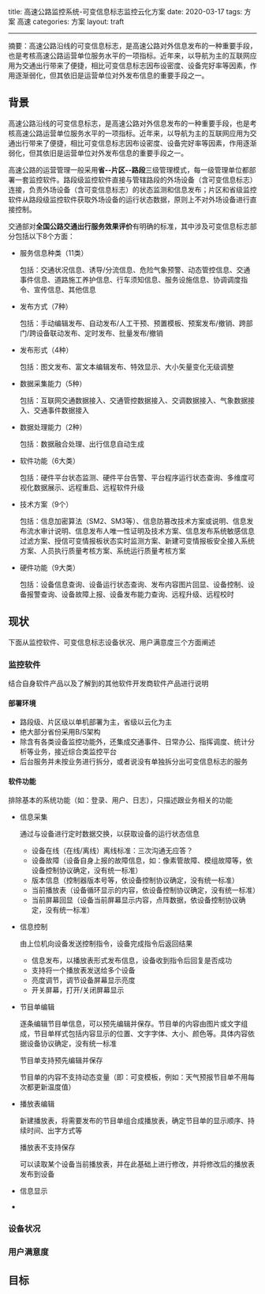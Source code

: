 title: 高速公路监控系统-可变信息标志监控云化方案
date: 2020-03-17
tags: 方案 高速
categories: 方案
layout: traft

------

摘要：高速公路沿线的可变信息标志，是高速公路对外信息发布的一种重要手段，也是考核高速公路运营单位服务水平的一项指标。近年来，以导航为主的互联网应用为交通出行带来了便捷，相比可变信息标志因布设密度、设备完好率等因素，作用逐渐弱化，但其依旧是运营单位对外发布信息的重要手段之一。

<!-- more -->

## 背景

高速公路沿线的可变信息标志，是高速公路对外信息发布的一种重要手段，也是考核高速公路运营单位服务水平的一项指标。近年来，以导航为主的互联网应用为交通出行带来了便捷，相比可变信息标志因布设密度、设备完好率等因素，作用逐渐弱化，但其依旧是运营单位对外发布信息的重要手段之一。

高速公路的运营管理一般采用**省--片区--路段**三级管理模式，每一级管理单位都部署一套监控软件。路段级监控软件直接与管辖路段的外场设备（含可变信息标志）连接，负责外场设备（含可变信息标志）的状态监测和信息发布；片区和省级监控软件从路段级监控软件获取外场设备的运行状态数据，原则上不对外场设备进行直接控制。

交通部对**全国公路交通出行服务效果评价**有明确的标准，其中涉及可变信息标志部分包括以下8个方面：

- 服务信息种类（11类）

  包括：交通状况信息、诱导/分流信息、危险气象预警、动态管控信息、交通事件信息、道路施工养护信息、行车须知信息、服务设施信息、协调调度指令、宣传信息、其他信息

- 发布方式（7种）

  包括：手动编辑发布、自动发布/人工干预、预置模板、预案发布/撤销、跨部门/跨设备联动发布、定时发布、批量发布/撤销

- 发布形式（4种）

  包括：图文发布、富文本编辑发布、特效显示、大小矢量变化无级调整

- 数据采集能力（5种）

  包括：互联网交通数据接入、交通管控数据接入、交调数据接入、气象数据接入、交通事件数据接入

- 数据处理能力（2种）

  包括：数据融合处理、出行信息自动生成

- 软件功能（6大类）

  包括：硬件平台状态监测、硬件平台告警、平台程序运行状态查询、多维度可视化数据展示、远程重启、远程软件升级

- 技术方案（9个）

  包括：信息加密算法（SM2、SM3等）、信息防篡改技术方案或说明、信息发布流水审计说明、信息发布人唯一性证明及技术方案、信息发布系统敏感信息过滤方案、授信可变情报板状态实时监测方案、新建可变情报板安全接入系统方案、人员执行质量考核方案、系统运行质量考核方案

- 硬件功能（9大类）

  包括：设备信息查询、设备运行状态查询、发布内容图片回显、设备控制、设备报警查询、设备故障上报、设备发布能力查询、远程升级、远程校时

 ## 现状

下面从监控软件、可变信息标志设备状况、用户满意度三个方面阐述

### 监控软件

结合自身软件产品以及了解到的其他软件开发商软件产品进行说明

#### 部署环境

- 路段级、片区级以单机部署为主，省级以云化为主
- 绝大部分省份采用B/S架构
- 除含有各类设备监控功能外，还集成交通事件、日常办公、指挥调度、统计分析等业务，接近综合类监控平台
- 后台服务并未按业务进行拆分，或者说没有单独拆分出可变信息标志的服务

#### 软件功能

排除基本的系统功能（如：登录、用户、日志），只描述跟业务相关的功能

- 信息采集

  通过与设备进行定时数据交换，以获取设备的运行状态信息

  - 设备在线（在线/离线）离线标准：三次沟通无应答？
  - 设备故障（设备自身上报的故障信息，如：像素管故障、模组故障等，依设备控制协议确定，没有统一标准）
  - 版本信息（控制器版本号等，依设备控制协议确定，没有统一标准）
  - 当前播放表（设备循环显示的内容，依设备控制协议确定，没有统一标准）
  - 当前屏幕回显（设备当前屏幕显示内容，点阵数据，依设备控制协议确定，没有统一标准）

- 信息控制

  由上位机向设备发送控制指令，设备完成指令后返回结果

  - 信息发布，以播放表形式发布信息，设备收到指令后回复是否成功
  - 支持将一个播放表发送给多个设备
  - 亮度调节，调节设备屏幕显示亮度
  - 开关屏幕，打开/关闭屏幕显示

- 节目单编辑

  逐条编辑节目单信息，可以预先编辑并保存。节目单的内容由图片或文字组成，节目单样式包括内容显示的位置、文字字体、大小、颜色等。具体内容依据设备协议确定，没有统一标准

  节目单支持预先编辑并保存

  节目单的内容不支持动态变量（即：可变模板，例如：天气预报节目单不用每次都更新温度值）

- 播放表编辑

  新建播放表，将需要发布的节目单组合成播放表，确定节目单的显示顺序、持续时间、出字方式等

  播放表不支持保存

  可以读取某个设备当前播放表，并在此基础上进行修改，并将修改后的播放表发布到设备

- 信息显示

  

- 

  

  



### 设备状况



### 用户满意度



## 目标
